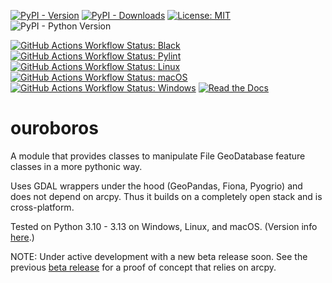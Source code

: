[![PyPI - Version](https://img.shields.io/pypi/v/ouroboros-arcpy?logo=pypi)](https://pypi.org/project/ouroboros-arcpy/)
[![PyPI - Downloads](https://img.shields.io/pypi/dm/ouroboros-arcpy)](https://pypistats.org/packages/ouroboros-arcpy)
[![License: MIT](https://img.shields.io/badge/License-MIT-lightgrey.svg?logo=)](https://github.com/corbel-spatial/ouroboros?tab=MIT-1-ov-file)
![PyPI - Python Version](https://img.shields.io/pypi/pyversions/ouroboros-arcpy?logo=python)

[![GitHub Actions Workflow Status: Black](https://img.shields.io/github/actions/workflow/status/corbel-spatial/ouroboros/black.yml?label=Black&logo=black)](https://github.com/corbel-spatial/ouroboros/actions/workflows/black.yml)
[![GitHub Actions Workflow Status: Pylint](https://img.shields.io/github/actions/workflow/status/corbel-spatial/ouroboros/pylint.yml?label=Pylint)](https://github.com/corbel-spatial/ouroboros/actions/workflows/pylint.yml)
[![GitHub Actions Workflow Status: Linux](https://img.shields.io/github/actions/workflow/status/corbel-spatial/ouroboros/pytest-linux.yml?label=Linux&logo=linux)](https://github.com/corbel-spatial/ouroboros/actions/workflows/pytest-linux.yml)
[![GitHub Actions Workflow Status: macOS](https://img.shields.io/github/actions/workflow/status/corbel-spatial/ouroboros/pytest-macos.yml?label=macOS&logo=apple)](https://github.com/corbel-spatial/ouroboros/actions/workflows/pytest-macos.yml)
[![GitHub Actions Workflow Status: Windows](https://img.shields.io/github/actions/workflow/status/corbel-spatial/ouroboros/pytest-windows.yml?label=Windows)](https://github.com/corbel-spatial/ouroboros/actions/workflows/pytest-windows.yml)
[![Read the Docs](https://img.shields.io/readthedocs/ouroboros-arcpy?logo=readthedocs)](https://ouroboros-arcpy.readthedocs.io/)

# ouroboros

A module that provides classes to manipulate File GeoDatabase feature classes in a more pythonic way. 

Uses GDAL wrappers under the hood (GeoPandas, Fiona, Pyogrio) and does not depend on arcpy. Thus it builds on a completely open stack and is cross-platform.

Tested on Python 3.10 - 3.13 on Windows, Linux, and macOS. (Version info [here](https://github.com/actions/runner-images).)

NOTE: Under active development with a new beta release soon. See the previous [beta release](https://github.com/corbel-spatial/ouroboros/releases/tag/v1.0.0b2) for a proof of concept that relies on arcpy.
